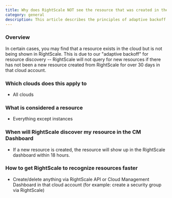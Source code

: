 ```yaml
---
title: Why does RightScale NOT see the resource that was created in the cloud
category: general
description: This article describes the principles of adaptive backoff.
---
```


### Overview

In certain cases, you may find that a resource exists in the cloud but is not being shown in RightScale. This is due to our "adaptive backoff" for resource discovery -- RightScale will not query for new resources if there has not been a new resource created from RightScale for over 30 days in that cloud account.

### Which clouds does this apply to
* All clouds

### What is considered a resource
* Everything except instances

### When will RightScale discover my resource in the CM Dashboard
* If a new resource is created, the resource will show up in the RightScale dashboard within 18 hours. 

### How to get RightScale to recognize resources faster
* Create/delete anything via RightScale API or Cloud Management Dashboard in that cloud account (for example: create a security group via RightScale)
